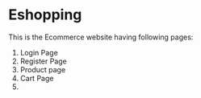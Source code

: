 # Eshopping
This is the Ecommerce website having following pages:
1. Login Page
2. Register Page
3. Product page
4. Cart Page
5. 

